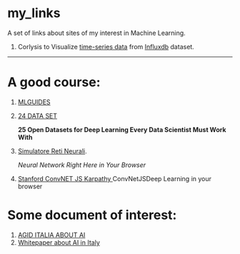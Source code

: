 # my_links

A set of links about  sites of my interest in Machine Learning.

1. Corlysis to  Visualize  [time-series data](https://corlysis.com/grafana/dashboard/db/sigfox1?orgId=620&from=1530606322781&to=1530622425247) from [Influxdb](https://www.influxdata.com/blog/) dataset.

--------------------------------------------

A good course:
==============
1. [MLGUIDES](https://ml4a.github.io/guides/)
2. [24 DATA SET](https://www.analyticsvidhya.com/blog/2018/03/comprehensive-collection-deep-learning-datasets/?utm_source=mail&utm_medium=sendy&utm_campaign=10_Jan_2019_Subscribers_DL&utm_source=newsletter&utm_medium=sendy&utm_campaign=email_marketing)

    **25 Open Datasets for Deep Learning Every Data Scientist Must Work With**
3. [Simulatore Reti Neurali](https://playground.tensorflow.org/#activation=tanh&batchSize=10&dataset=circle&regDataset=reg-plane&learningRate=0.03&regularizationRate=0&noise=0&networkShape=4,2&seed=0.74228&showTestData=false&discretize=false&percTrainData=50&x=true&y=true&xTimesY=false&xSquared=false&ySquared=false&cosX=false&sinX=false&cosY=false&sinY=false&collectStats=false&problem=classification&initZero=false&hideText=false).

    *Neural Network Right Here in Your Browser*
4. [Stanford ConvNET JS Karpathy ](https://cs.stanford.edu/people/karpathy/convnetjs/)
   ConvNetJSDeep Learning in your browser


Some document of interest:
==============
1. [AGID ITALIA ABOUT AI](https://www.agid.gov.it/it/agenzia/stampa-e-comunicazione/focus/intelligenza-artificiale)
2. [Whitepaper about AI in Italy](https://github.com/scarimp/my_links/blob/master/Whitepaper_AGID_ITALIA2019.pdf)

